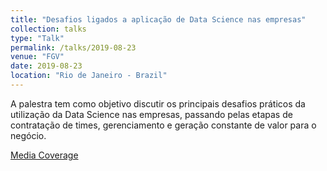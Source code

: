 ```yaml
---
title: "Desafios ligados a aplicação de Data Science nas empresas"
collection: talks
type: "Talk"
permalink: /talks/2019-08-23
venue: "FGV"
date: 2019-08-23
location: "Rio de Janeiro - Brazil"
---
```

A palestra tem como objetivo discutir os principais desafios práticos da utilização da Data Science nas empresas, passando pelas etapas de contratação de times, gerenciamento e geração constante de valor para o negócio.

[Media Coverage](https://portalibre.fgv.br/navegacao-superior/noticias/desafios-ligados-a-aplicacao-de-data-science-nas-empresas-foi-tema-de-seminario-no-fgv-ibre.htm)
